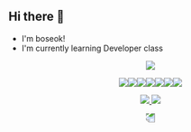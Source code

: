 <!--
**choiboseok/choiboseok** is a ✨ _special_ ✨ repository because its `README.md` (this file) appears on your GitHub profile.

Here are some ideas to get you started:

- 🔭 I’m currently working on ...
- 🌱 I’m currently learning ...
- 👯 I’m looking to collaborate on ...
- 🤔 I’m looking for help with ...
- 💬 Ask me about ...
- 📫 How to reach me: ...
- 😄 Pronouns: ...
- ⚡ Fun fact: ...
-->
## Hi there 👋 <br>
- I'm boseok! <br>
- I'm currently learning Developer class<br>
<p align="center">
  <img src="https://capsule-render.vercel.app/api?type=egg&color=auto&height=300&section=header&text=%20%20%20%20&fontSize=55&animation=fadeIn&fontAlignY=38&desc=%20&descAlignY=51&descAlign=62"/>
</p>
  
<div align="center">
  <a href="(https://github.com/choiboseok/JavaStudy)" target="_blank"><img src="https://img.shields.io/badge/Java-F63440?style=for-the-badge&&logoColor=white"><img src="https://img.shields.io/badge/JavaScript-FF6600?style=for-the-badge&&logoColor=white"><img src="https://img.shields.io/badge/HTML-FFDB00?style=for-the-badge&&logoColor=white"><img src="https://img.shields.io/badge/Spring-1FB141?style=for-the-badge&8&logoColor=white"><img src="https://img.shields.io/badge/Python-0049D7?style=for-the-badge&&logoColor=white"><img src="https://img.shields.io/badge/Linux-123F6D?style=for-the-badge&&logoColor=white"><img src="https://img.shields.io/badge/C-6929C4?style=for-the-badge&&logoColor=white"><br>
</div>
    
<p align = "center">
    <!--![GitHub stats]--><img src = "https://github-readme-stats.vercel.app/api?username=choiboseok&show_icons=true&theme=cobalt">
    <!--![Top Langs]--><img src = "https://github-readme-stats.vercel.app/api/top-langs/?username=choiboseok&langs_count=10&layout=compact&theme=dark">
</p>
<p align = "center">
  <img src="https://capsule-render.vercel.app/api?type=egg&color=auto&height=300&section=header&text=this%20place%20owner%20it's%20me&fontSize=55&animation=fadeIn&fontAlignY=38&desc=%20&descAlignY=51&descAlign=62"
    style = "transform: rotate(180deg);"/>
</p>

